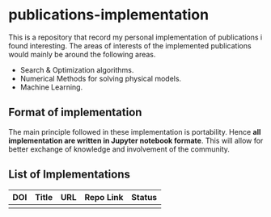 # publications-implementation
This is a repository that record my personal implementation of publications i found interesting. The areas of interests of the implemented publications would mainly be around the following areas.
- Search  & Optimization algorithms.
- Numerical Methods for solving physical models.
- Machine Learning.

## Format of implementation
The main principle followed in these implementation is portability. Hence **all implementation are written in Jupyter notebook formate**. This will allow for better exchange of knowledge and involvement of the community.

## List of Implementations
| DOI | Title | URL | Repo Link | Status |
| --- | ----- | --- | --------- | ------ |
|     |       |     |           |        |
